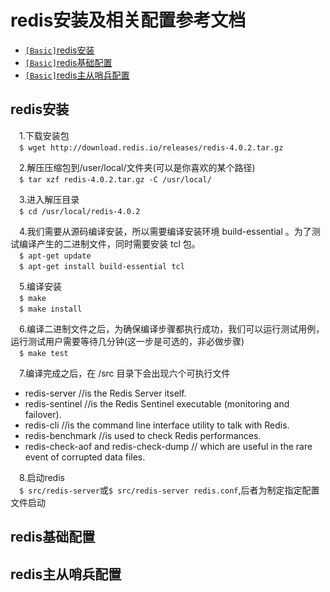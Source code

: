 # redis安装及相关配置参考文档
* [`[Basic]`redis安装](/sections/redis.md#redis安装)
* [`[Basic]`redis基础配置](/sections/redis.md#redis基础配置)
* [`[Basic]`redis主从哨兵配置](/sections/redis.ms#redis主从哨兵配置)

## redis安装
&emsp;1.下载安装包   
&emsp;```$ wget http://download.redis.io/releases/redis-4.0.2.tar.gz```  

&emsp;2.解压压缩包到/user/local/文件夹(可以是你喜欢的某个路径)   
&emsp;```$ tar xzf redis-4.0.2.tar.gz -C /usr/local/```    

&emsp;3.进入解压目录   
&emsp;```$ cd /usr/local/redis-4.0.2```   

&emsp;4.我们需要从源码编译安装，所以需要编译安装环境 build-essential 。为了测试编译产生的二进制文件，同时需要安装 tcl 包。   
&emsp;```$ apt-get update```   
&emsp;```$ apt-get install build-essential tcl```   

&emsp;5.编译安装   
&emsp;```$ make```   
&emsp;```$ make install```  

&emsp;6.编译二进制文件之后，为确保编译步骤都执行成功，我们可以运行测试用例，运行测试用户需要等待几分钟(这一步是可选的，非必做步骤)   
&emsp;```$ make test```   

&emsp;7.编译完成之后，在 /src 目录下会出现六个可执行文件
* redis-server  //is the Redis Server itself.
* redis-sentinel  //is the Redis Sentinel executable (monitoring and failover).
* redis-cli  //is the command line interface utility to talk with Redis.
* redis-benchmark //is used to check Redis performances.
* redis-check-aof and redis-check-dump // which are useful in the rare event of corrupted data files.   

&emsp;8.启动redis   
&emsp;```$ src/redis-server```或```$ src/redis-server redis.conf```,后者为制定指定配置文件启动   

## redis基础配置

## redis主从哨兵配置
